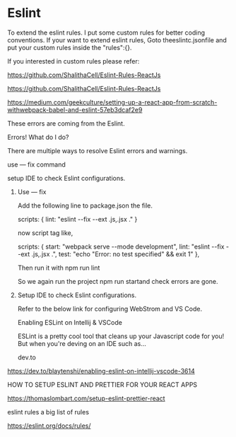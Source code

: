 # Eslint

To extend the eslint rules. I put some custom rules for better coding conventions. If your want to extend eslint rules, Goto theeslintc.jsonfile and put your custom rules inside the "rules":{}.

If you interested in custom rules please refer:

https://github.com/ShalithaCell/Eslint-Rules-ReactJs

https://github.com/ShalithaCell/Eslint-Rules-ReactJs

https://medium.com/geekculture/setting-up-a-react-app-from-scratch-withwebpack-babel-and-eslint-57eb3dcaf2e9

These errors are coming from the Eslint.

Errors! What do I do?

There are multiple ways to resolve Eslint errors and warnings.

use — fix command

setup IDE to check Eslint configurations.

1. Use — fix

   Add the following line to package.json the file.

   scripts: {
   lint: "eslint --fix --ext .js,.jsx ."
   }

   now script tag like,

   scripts: {
   start: "webpack serve --mode development",
   lint: "eslint --fix --ext .js,.jsx .",
   test: "echo \"Error: no test specified\" && exit 1"
   },

   Then run it with npm run lint

   So we again run the project npm run startand check errors are gone.

2. Setup IDE to check Eslint configurations.

   Refer to the below link for configuring WebStrom and VS Code.

   Enabling ESLint on Intellij & VSCode

   ESLint is a pretty cool tool that cleans up your Javascript code for you! But when you're deving on an IDE such as…

   dev.to

https://dev.to/blaytenshi/enabling-eslint-on-intellij-vscode-3614

HOW TO SETUP ESLINT AND PRETTIER FOR YOUR REACT APPS

https://thomaslombart.com/setup-eslint-prettier-react

eslint rules a big list of rules

https://eslint.org/docs/rules/
